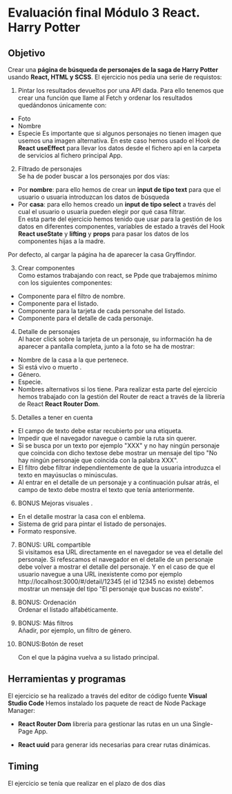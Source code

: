 # Evaluación final Módulo 3 React. Harry Potter

## Objetivo

Crear una **página de búsqueda de personajes de la saga de Harry Potter** usando **React, HTML y SCSS**. El ejercicio nos pedía una serie de requistos:

1. Pintar los resultados devueltos por una API dada. Para ello tenemos que crear una función que llame al Fetch y ordenar los resultados quedándonos únicamente con:

- Foto
- Nombre
- Especie
  Es importante que si algunos personajes no tienen imagen que usemos una imagen alternativa.
  En este caso hemos usado el Hook de **React** **useEffect** para llevar los datos desde el fichero api en la carpeta de servicios al fichero principal App.

2. Filtrado de personajes  
   Se ha de poder buscar a los personajes por dos vías:

- Por **nombre**: para ello hemos de crear un **input de tipo text** para que el usuario o usuaria introduzcan los datos de búsqueda
- Por **casa**: para ello hemos creado un **input de tipo select** a través del cual el usuario o usuaria pueden elegir por qué casa filtrar.  
  En esta parte del ejercicio hemos tenido que usar para la gestión de los datos en diferentes componentes, variables de estado a través del Hook **React useState** y **lifting** y **props** para pasar los datos de los componentes hijas a la madre.

Por defecto, al cargar la página ha de aparecer la casa Gryffindor.

3.  Crear componentes  
    Como estamos trabajando con react, se Ppde que trabajemos mínimo con los siguientes componentes:

- Componente para el filtro de nombre.
- Componente para el listado.
- Componente para la tarjeta de cada personahe del listado.
- Componente para el detalle de cada personaje.

4. Detalle de personajes  
   Al hacer click sobre la tarjeta de un personaje, su información ha de aparecer a pantalla completa, junto a la foto se ha de mostrar:

- Nombre de la casa a la que pertenece.
- Si está vivo o muerto .
- Género.
- Especie.
- Nombres alternativos si los tiene.
  Para realizar esta parte del ejercicio hemos trabajado con la gestión del Router de react a través de la librería de React **React Router Dom**.

5.  Detalles a tener en cuenta

- El campo de texto debe estar recubierto por una etiqueta.
- Impedir que el navegador navegue o cambie la ruta sin querer.
- Si se busca por un texto por ejemplo "XXX" y no hay ningún personaje que coincida con dicho textose debe mostrar un mensaje del tipo "No hay ningún personaje que coincida con la palabra XXX".
- El filtro debe filtrar independientemente de que la usuaria introduzca el texto en mayúsuclas o minúsculas.
- Al entrar en el detalle de un personaje y a continuación pulsar atrás, el campo de texto debe mostra el texto que tenía anteriormente.

6. BONUS Mejoras visuales .

- En el detalle mostrar la casa con el enblema.
- Sistema de grid para pintar el listado de personajes.
- Formato responsive.

7. BONUS: URL compartible  
   Si visitamos esa URL directamente en el navegador se vea el detalle del personaje. Si refescamos
   el navegador en el detalle de un personaje debe volver a mostrar el detalle del personaje.
   Y en el caso de que el usuario navegue a una URL inexistente como por ejemplo
   http://localhost:3000/#/detail/12345 (el id 12345 no existe) debemos mostrar un mensaje
   del tipo "El personaje que buscas no existe".

8. BONUS: Ordenación  
   Ordenar el listado alfabéticamente.
9. BONUS: Más filtros  
   Añadir, por ejemplo, un filtro de género.
10. BONUS:Botón de reset

    Con el que la página vuelva a su listado principal.

## Herramientas y programas

El ejercicio se ha realizado a través del editor de código fuente **Visual Studio Code**
Hemos instalado los paquete de react de Node Package Manager:

- **React Router Dom** libreria para gestionar las rutas en un una Single-Page App.

- **React uuid** para generar ids necesarias para crear rutas dinámicas.

## Timing

El ejercicio se tenía que realizar en el plazo de dos días
